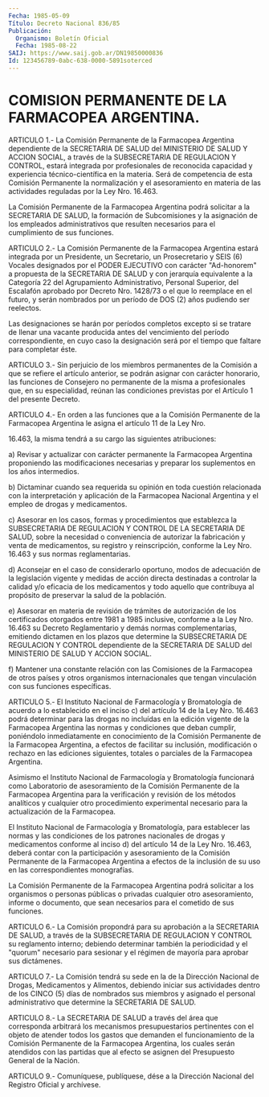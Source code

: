 ```yaml
---
Fecha: 1985-05-09
Título: Decreto Nacional 836/85
Publicación:
  Organismo: Boletín Oficial
  Fecha: 1985-08-22
SAIJ: https://www.saij.gob.ar/DN19850000836
Id: 123456789-0abc-638-0000-5891soterced
---
```

# COMISION PERMANENTE DE LA FARMACOPEA ARGENTINA.

<a id="1"></a>
ARTICULO  1.-  La  Comisión  Permanente  de la Farmacopea Argentina dependiente de la SECRETARIA DE SALUD del  MINISTERIO  DE  SALUD  Y ACCION  SOCIAL,  a  través  de  la  SUBSECRETARIA  DE  REGULACION Y CONTROL,    estará    integrada  por  profesionales  de  reconocida capacidad y experiencia  técnico-científica  en la materia. Será de competencia  de  esta  Comisión  Permanente la normalización  y  el asesoramiento en materia de las actividades  reguladas  por  la Ley Nro. 16.463.

La  Comisión  Permanente de la Farmacopea Argentina podrá solicitar a la SECRETARIA  DE  SALUD,  la  formación  de  Subcomisiones  y la asignación    de    los   empleados  administrativos  que  resulten necesarios para el cumplimiento de sus funciones.

<a id="2"></a>
ARTICULO  2.-  La  Comisión  Permanente  de la Farmacopea Argentina estará integrada por un Presidente, un Secretario, un Prosecretario y SEIS (6) Vocales designados  por el PODER EJECUTIVO con carácter "Ad-honorem" a propuesta de la SECRETARIA  DE  SALUD y con  jerarquía  equivalente  a  la  Categoría  22  del Agrupamiento Administrativo,  Personal  Superior,  del  Escalafón  aprobado  por Decreto  Nro. 1428/73 o el que lo reemplace en el futuro,  y  serán nombrados  por  un  período de DOS (2) años pudiendo ser reelectos.

Las designaciones se  harán  por  períodos  completos excepto si se tratare de llenar una vacante producida antes  del  vencimiento del período correspondiente, en cuyo caso la designación  será  por  el tiempo que faltare para completar éste.

<a id="3"></a>
ARTICULO  3.-  Sin  perjuicio  de  los  miembros  permanentes de la Comisión a que se refiere el artículo anterior, se  podrán  asignar con  carácter  honorario,  las funciones de Consejero no permanente de la misma a profesionales  que,  en  su  especialidad, reúnan las condiciones  previstas  por  el  Artículo 1 del  presente  Decreto.

<a id="4"></a>
ARTICULO  4.- En orden a las funciones que a la Comisión Permanente de la Farmacopea  Argentina le asigna el artículo 11 de la Ley Nro.

16.463, la misma tendrá  a  su  cargo  las siguientes atribuciones:

a)  Revisar  y  actualizar  con carácter permanente  la  Farmacopea Argentina proponiendo las modificaciones  necesarias y preparar los suplementos en los años intermedios.

b)  Dictaminar  cuando sea requerida su opinión  en  toda  cuestión relacionada con la  interpretación  y  aplicación  de la Farmacopea Nacional  Argentina  y  el  empleo  de drogas y medicamentos.

c)  Asesorar en los casos, formas y procedimientos  que  establezca la SUBSECRETARIA  DE  REGULACION  Y  CONTROL  DE  LA  SECRETARIA DE SALUD,    sobre   la  necesidad  o  conveniencia  de  autorizar  la fabricación y venta  de  medicamentos, su registro y reinscripción, conforme  la Ley Nro. 16.463  y  sus  normas  reglamentarias.

d)  Aconsejar  en  el  caso  de  considerarlo  oportuno,  modos  de adecuación  de  la  legislación vigente y medidas de acción directa destinadas a controlar  la calidad y/o eficacia de los medicamentos y todo aquello que contribuya  al  propósito  de preservar la salud de la población.

e) Asesorar en materia de revisión de trámites  de  autorización de los certificados otorgados entre 1981 a 1985 inclusive,  conforme a la  Ley  Nro.  16.463  su  Decreto  Reglamentario  y  demás  normas complementarias, emitiendo dictamen en los plazos que determine  la SUBSECRETARIA  DE REGULACION Y CONTROL dependiente de la SECRETARIA DE SALUD del MINISTERIO DE SALUD Y ACCION SOCIAL.

f)  Mantener una  constante  relación  con  las  Comisiones  de  la Farmacopea  de  otros países y otros organismos internacionales que tengan vinculación con sus funciones específicas.

<a id="5"></a>
ARTICULO  5.-  El Instituto Nacional de Farmacología y Bromatología de acuerdo a lo  establecido  en el inciso c) del artículo 14 de la Ley Nro. 16.463 podrá determinar  para  las  drogas no incluídas en la  edición  vigente  de  la  Farmacopea  Argentina  las  normas  y condiciones  que  deban  cumplir,  poniéndolo  inmediatamente    en conocimiento  de la Comisión Permanente de la Farmacopea Argentina, a efectos de facilitar  su inclusión, modificación o rechazo en las ediciones  siguientes,  totales    o  parciales  de  la  Farmacopea Argentina.

Asimismo  el  Instituto  Nacional  de Farmacología  y  Bromatología funcionará  como  Laboratorio  de  asesoramiento   de  la  Comisión Permanente  de  la  Farmacopea  Argentina  para  la verificación  y revisión  de los métodos analíticos y cualquier otro  procedimiento experimental  necesario  para  la  actualización  de la Farmacopea.

El  Instituto  Nacional  de  Farmacología  y  Bromatología,    para establecer  las normas y las condiciones de los patrones nacionales de drogas y medicamentos  conforme  al inciso d) del artículo 14 de la  Ley  Nro.  16.463,  deberá  contar  con    la  participación  y asesoramiento de la Comisión Permanente de la Farmacopea  Argentina a  efectos  de  la  inclusión  de  su  uso  en las correspondientes monografías.

La Comisión Permanente de la Farmacopea Argentina  podrá  solicitar a  los  organismos  o  personas  públicas o privadas cualquier otro asesoramiento, informe o documento,  que  sean  necesarios  para el cometido de sus funciones.

<a id="6"></a>
ARTICULO  6.-  La  Comisión  propondrá  para  su  aprobación  a  la SECRETARIA  DE  SALUD, a través de la SUBSECRETARIA DE REGULACION Y CONTROL  su reglamento  interno;  debiendo  determinar  también  la periodicidad  y el "quorum" necesario para sesionar y el régimen de mayoría para aprobar sus dictámenes.

<a id="7"></a>
ARTICULO  7.-  La  Comisión  tendrá  su  sede en la de la Dirección Nacional de Drogas, Medicamentos y Alimentos,  debiendo iniciar sus actividades dentro de los CINCO (5) días de nombrados  sus miembros y  asignado  el personal administrativo que determine la SECRETARIA DE SALUD.

<a id="8"></a>
ARTICULO  8.-  La  SECRETARIA  DE  SALUD  a  través  del  área  que corresponda  arbitrará  los  mecanismos presupuestarios pertinentes con  el  objeto  de  atender  todos  los  gastos  que  demanden  el funcionamiento  de  la  Comisión  Permanente    de   la  Farmacopea Argentina,  los  cuales  serán  atendidos con las partidas  que  al efecto se asignen del Presupuesto General de la Nación.

<a id="9"></a>
ARTICULO  9.- Comuníquese, publíquese, dése a la Dirección Nacional del Registro Oficial y archívese.